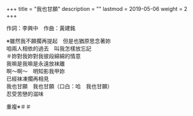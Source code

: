 +++
title = "我也甘願"
description = ""
lastmod = 2019-05-06
weight = 2
+++

作詞：李興中　作曲：黃建銘

※雖然我不願擱再提起　但是也猶原思念著妳  
咱兩人相依的過去　叫我怎樣放忘記  
＃妳對我妳對我彼段綿綿的情意  
我嘛是我嘛是永遠放袜離  
啊～啊～　明知影我甲妳  
已經袜凍擱再相見  
我也甘願　我也甘願（口白：哈　我也甘願）  
忍受苦戀的滋味  

重複※＃＃